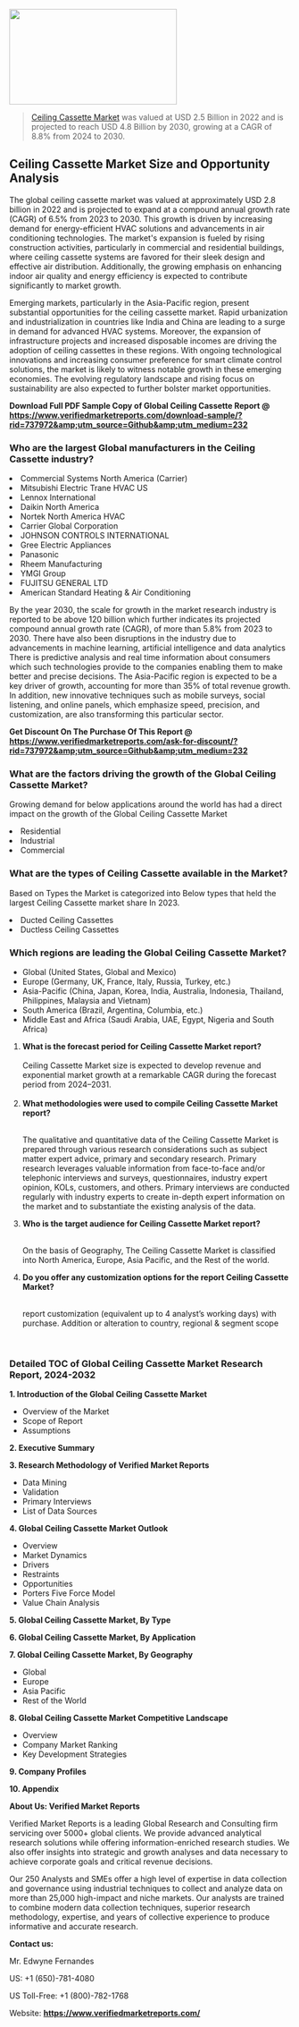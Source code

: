 
<img src="https://ffe5etoiles.com/wp-content/uploads/2024/12/MST1-300x171.png" alt="" width="300" height="171" class="alignnone size-medium wp-image-20088" /><blockquote><p><p><a href="https://www.verifiedmarketreports.com/download-sample/?rid=737972&utm_source=Github&utm_medium=232" target="_blank">Ceiling Cassette Market</a> was valued at USD 2.5 Billion in 2022 and is projected to reach USD 4.8 Billion by 2030, growing at a CAGR of 8.8% from 2024 to 2030.</p></blockquote><p><h2>Ceiling Cassette Market Size and Opportunity Analysis</h2> <p>The global ceiling cassette market was valued at approximately USD 2.8 billion in 2022 and is projected to expand at a compound annual growth rate (CAGR) of 6.5% from 2023 to 2030. This growth is driven by increasing demand for energy-efficient HVAC solutions and advancements in air conditioning technologies. The market's expansion is fueled by rising construction activities, particularly in commercial and residential buildings, where ceiling cassette systems are favored for their sleek design and effective air distribution. Additionally, the growing emphasis on enhancing indoor air quality and energy efficiency is expected to contribute significantly to market growth.</p> <p>Emerging markets, particularly in the Asia-Pacific region, present substantial opportunities for the ceiling cassette market. Rapid urbanization and industrialization in countries like India and China are leading to a surge in demand for advanced HVAC systems. Moreover, the expansion of infrastructure projects and increased disposable incomes are driving the adoption of ceiling cassettes in these regions. With ongoing technological innovations and increasing consumer preference for smart climate control solutions, the market is likely to witness notable growth in these emerging economies. The evolving regulatory landscape and rising focus on sustainability are also expected to further bolster market opportunities.</p> </p><p class=""><strong>Download Full PDF Sample Copy of Global Ceiling Cassette Report @ <a href="https://www.verifiedmarketreports.com/download-sample/?rid=737972&amp;utm_source=Github&amp;utm_medium=232" target="_blank">https://www.verifiedmarketreports.com/download-sample/?rid=737972&amp;utm_source=Github&amp;utm_medium=232</a></strong></p><h3 id="" class="">Who are the largest Global manufacturers in the Ceiling Cassette industry?</h3><p><li>Commercial Systems North America (Carrier)</li><li> Mitsubishi Electric Trane HVAC US</li><li> Lennox International</li><li> Daikin North America</li><li> Nortek North America HVAC</li><li> Carrier Global Corporation</li><li> JOHNSON CONTROLS INTERNATIONAL</li><li> Gree Electric Appliances</li><li> Panasonic</li><li> Rheem Manufacturing</li><li> YMGI Group</li><li> FUJITSU GENERAL LTD</li><li> American Standard Heating & Air Conditioning</li></p><div class=""><div class="" dir="" data-message-author-role="" data-message-id="" data-message-model-slug=""><div class=""><div class=""><div class=""><div class="" dir="" data-message-author-role="" data-message-id="" data-message-model-slug=""><div class=""><div class=""><p>By the year 2030, the scale for growth in the market research industry is reported to be above 120 billion which further indicates its projected compound annual growth rate (CAGR), of more than 5.8% from 2023 to 2030. There have also been disruptions in the industry due to advancements in machine learning, artificial intelligence and data analytics There is predictive analysis and real time information about consumers which such technologies provide to the companies enabling them to make better and precise decisions. The Asia-Pacific region is expected to be a key driver of growth, accounting for more than 35% of total revenue growth. In addition, new innovative techniques such as mobile surveys, social listening, and online panels, which emphasize speed, precision, and customization, are also transforming this particular sector.</p><p><strong>Get Discount On The Purchase Of This Report @&nbsp; <a href="https://www.verifiedmarketreports.com/ask-for-discount/?rid=737972&amp;utm_source=Github&amp;utm_medium=232" target="_blank">https://www.verifiedmarketreports.com/ask-for-discount/?rid=737972&amp;utm_source=Github&amp;utm_medium=232</a></strong></p></div></div></div></div></div></div></div></div><h3 id="" class="">What are the factors driving the growth of the Global Ceiling Cassette Market?</h3><p id="" class="">Growing demand for below applications around the world has had a direct impact on the growth of the Global Ceiling Cassette Market</p><p id="" class=""><li>Residential</li><li> Industrial</li><li> Commercial</li></p><h3 id="" class="">What are the types of Ceiling Cassette available in the Market?</h3><p id="" class="">Based on Types the Market is categorized into Below types that held the largest Ceiling Cassette market share In 2023.</p><p id="" class=""><li>Ducted Ceiling Cassettes</li><li> Ductless Ceiling Cassettes</li></p><h3 id="" class="">Which regions are leading the Global Ceiling Cassette Market?</h3><ul><li>Global (United States, Global and Mexico)</li><li>Europe (Germany, UK, France, Italy, Russia, Turkey, etc.)</li><li>Asia-Pacific (China, Japan, Korea, India, Australia, Indonesia, Thailand, Philippines, Malaysia and Vietnam)</li><li>South America (Brazil, Argentina, Columbia, etc.)</li><li>Middle East and Africa (Saudi Arabia, UAE, Egypt, Nigeria and South Africa)</li></ul><p><ol><li><strong>What is the forecast period for Ceiling Cassette Market report?<br /></strong><br /><span data-sheets-root="1" data-sheets-value="{&quot;1&quot;:2,&quot;2&quot;:&quot;XXXX size is expected to develop revenue and exponential market growth at a remarkable CAGR during the forecast period from 2024&ndash;2030.&quot;}" data-sheets-userformat="{&quot;2&quot;:12674,&quot;4&quot;:{&quot;1&quot;:2,&quot;2&quot;:16776960},&quot;10&quot;:2,&quot;11&quot;:0,&quot;15&quot;:&quot;Arial&quot;,&quot;16&quot;:12}">Ceiling Cassette Market size is expected to develop revenue and exponential market growth at a remarkable CAGR during the forecast period from 2024&ndash;2031.</span><br /><br /></li><li><strong>What methodologies were used to compile Ceiling Cassette Market report?<br /><br /></strong><p>The qualitative and quantitative data of the&nbsp;Ceiling Cassette Market is prepared through various research considerations such as subject matter expert advice, primary and secondary research. Primary research leverages valuable information from face-to-face and/or telephonic interviews and surveys, questionnaires, industry expert opinion, KOLs, customers, and others. Primary interviews are conducted regularly with industry experts to create in-depth expert information on the market and to substantiate the existing analysis of the data.&nbsp;</p></li><li><strong>Who is the target audience for Ceiling Cassette Market report?<br /><br /></strong><p>On the basis of Geography, The&nbsp;Ceiling Cassette Market is classified into North America, Europe, Asia Pacific, and the Rest of the world.</p></li><li><strong>Do you offer any customization options for the report Ceiling Cassette Market?<br /><br /></strong><p>report customization (equivalent up to 4 analyst&rsquo;s working days) with purchase. Addition or alteration to country, regional &amp; segment scope</p><p>&nbsp;</p></li></ol></p><h3 id="" class="">Detailed TOC of Global Ceiling Cassette Market Research Report, 2024-2032</h3><p id="" class=""><strong>1. Introduction of the Global Ceiling Cassette Market</strong></p><ul><li>Overview of the Market</li><li>Scope of Report</li><li>Assumptions</li></ul><p id="" class=""><strong>2. Executive Summary</strong></p><p id="" class=""><strong>3. Research Methodology of&nbsp;Verified Market Reports</strong></p><ul><li>Data Mining</li><li>Validation</li><li>Primary Interviews</li><li>List of Data Sources</li></ul><p id="" class=""><strong>4. Global Ceiling Cassette Market Outlook</strong></p><ul><li>Overview</li><li>Market Dynamics</li><li>Drivers</li><li>Restraints</li><li>Opportunities</li><li>Porters Five Force Model</li><li>Value Chain Analysis</li></ul><p id="" class=""><strong>5. Global Ceiling Cassette Market, By&nbsp;Type</strong></p><p id="" class=""><strong>6. Global Ceiling Cassette Market, By Application</strong></p><p id="" class=""><strong>7. Global Ceiling Cassette Market, By Geography</strong></p><ul><li>Global</li><li>Europe</li><li>Asia Pacific</li><li>Rest of the World</li></ul><p id="" class=""><strong>8. Global Ceiling Cassette Market Competitive Landscape</strong></p><ul><li>Overview</li><li>Company Market Ranking</li><li>Key Development Strategies</li></ul><p id="" class=""><strong>9. Company Profiles</strong></p><p id="" class=""><strong>10. Appendix</strong></p><p id="" class=""><strong>About Us: Verified Market Reports</strong></p><p id="" class="">Verified Market Reports is a leading Global Research and Consulting firm servicing over 5000+ global clients. We provide advanced analytical research solutions while offering information-enriched research studies. We also offer insights into strategic and growth analyses and data necessary to achieve corporate goals and critical revenue decisions.</p><p id="" class="">Our 250 Analysts and SMEs offer a high level of expertise in data collection and governance using industrial techniques to collect and analyze data on more than 25,000 high-impact and niche markets. Our analysts are trained to combine modern data collection techniques, superior research methodology, expertise, and years of collective experience to produce informative and accurate research.</p><p id="" class=""><strong>Contact us:</strong></p><p id="" class="">Mr. Edwyne Fernandes</p><p id="" class="">US: +1 (650)-781-4080</p><p id="" class="">US Toll-Free: +1 (800)-782-1768</p><p id="" class="">Website: <a target="" data-test-app-aware-link=""><strong>https://www.verifiedmarketreports.com/</strong></a></p>
